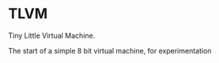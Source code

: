 TLVM
====

Tiny Little Virtual Machine.

The start of a simple 8 bit virtual machine, for experimentation